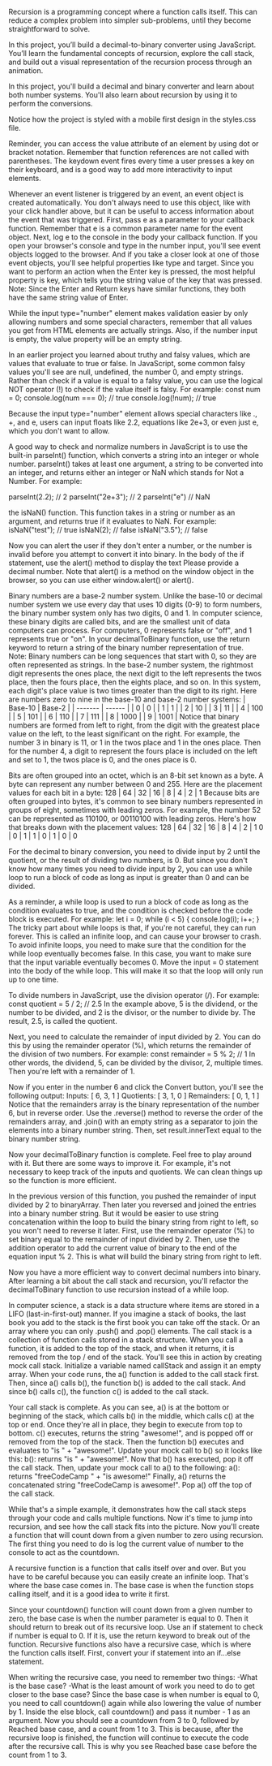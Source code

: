 Recursion is a programming concept where a function calls itself. This can reduce a complex problem into simpler sub-problems, until they become straightforward to solve.

In this project, you’ll build a decimal-to-binary converter using JavaScript. You’ll learn the fundamental concepts of recursion, explore the call stack, and build out a visual representation of the recursion process through an animation.

In this project, you'll build a decimal and binary converter and learn about both number systems. You'll also learn about recursion by using it to perform the conversions.

Notice how the project is styled with a mobile first design in the styles.css file.

Reminder, you can access the value attribute of an element by using dot or bracket notation.
Remember that function references are not called with parentheses.
The keydown event fires every time a user presses a key on their keyboard, and is a good way to add more interactivity to input elements.

Whenever an event listener is triggered by an event, an event object is created automatically. You don't always need to use this object, like with your click handler above, but it can be useful to access information about the event that was triggered.
First, pass e as a parameter to your callback function. Remember that e is a common parameter name for the event object. Next, log e to the console in the body your callback function.
If you open your browser's console and type in the number input, you'll see event objects logged to the browser. And if you take a closer look at one of those event objects, you'll see helpful properties like type and target.
Since you want to perform an action when the Enter key is pressed, the most helpful property is key, which tells you the string value of the key that was pressed.
Note: Since the Enter and Return keys have similar functions, they both have the same string value of Enter.

While the input type="number" element makes validation easier by only allowing numbers and some special characters, remember that all values you get from HTML elements are actually strings. Also, if the number input is empty, the value property will be an empty string.

In an earlier project you learned about truthy and falsy values, which are values that evaluate to true or false. In JavaScript, some common falsy values you'll see are null, undefined, the number 0, and empty strings.
Rather than check if a value is equal to a falsy value, you can use the logical NOT operator (!) to check if the value itself is falsy. For example:
const num = 0;
console.log(num === 0); // true
console.log(!num); // true

Because the input type="number" element allows special characters like ., +, and e, users can input floats like 2.2, equations like 2e+3, or even just e, which you don't want to allow.

A good way to check and normalize numbers in JavaScript is to use the built-in parseInt() function, which converts a string into an integer or whole number. parseInt() takes at least one argument, a string to be converted into an integer, and returns either an integer or NaN which stands for Not a Number. For example:

parseInt(2.2); // 2
parseInt("2e+3"); // 2
parseInt("e") // NaN

the isNaN() function. This function takes in a string or number as an argument, and returns true if it evaluates to NaN. For example:
isNaN("test"); // true
isNaN(2); // false
isNaN("3.5"); // false

Now you can alert the user if they don't enter a number, or the number is invalid before you attempt to convert it into binary.
In the body of the if statement, use the alert() method to display the text Please provide a decimal number.
Note that alert() is a method on the window object in the browser, so you can use either window.alert() or alert().

Binary numbers are a base-2 number system. Unlike the base-10 or decimal number system we use every day that uses 10 digits (0-9) to form numbers, the binary number system only has two digits, 0 and 1. In computer science, these binary digits are called bits, and are the smallest unit of data computers can process. For computers, 0 represents false or "off", and 1 represents true or "on".
In your decimalToBinary function, use the return keyword to return a string of the binary number representation of true.
Note: Binary numbers can be long sequences that start with 0, so they are often represented as strings.
In the base-2 number system, the rightmost digit represents the ones place, the next digit to the left represents the twos place, then the fours place, then the eights place, and so on. In this system, each digit's place value is two times greater than the digit to its right.
Here are numbers zero to nine in the base-10 and base-2 number systems:
| Base-10 | Base-2 |
| ------- | ------ |
| 0 | 0 |
| 1 | 1 |
| 2 | 10 |
| 3 | 11 |
| 4 | 100 |
| 5 | 101 |
| 6 | 110 |
| 7 | 111 |
| 8 | 1000 |
| 9 | 1001 |
Notice that binary numbers are formed from left to right, from the digit with the greatest place value on the left, to the least significant on the right. For example, the number 3 in binary is 11, or 1 in the twos place and 1 in the ones place. Then for the number 4, a digit to represent the fours place is included on the left and set to 1, the twos place is 0, and the ones place is 0.

Bits are often grouped into an octet, which is an 8-bit set known as a byte. A byte can represent any number between 0 and 255. Here are the placement values for each bit in a byte:
128 | 64 | 32 | 16 | 8 | 4 | 2 | 1
Because bits are often grouped into bytes, it's common to see binary numbers represented in groups of eight, sometimes with leading zeros. For example, the number 52 can be represented as 110100, or 00110100 with leading zeros. Here's how that breaks down with the placement values:
128 | 64 | 32 | 16 | 8 | 4 | 2 | 1
0 | 0 | 1 | 1 | 0 | 1 | 0 | 0

For the decimal to binary conversion, you need to divide input by 2 until the quotient, or the result of dividing two numbers, is 0. But since you don't know how many times you need to divide input by 2, you can use a while loop to run a block of code as long as input is greater than 0 and can be divided.

As a reminder, a while loop is used to run a block of code as long as the condition evaluates to true, and the condition is checked before the code block is executed. For example:
let i = 0;
while (i < 5) {
console.log(i);
i++;
}
The tricky part about while loops is that, if you're not careful, they can run forever. This is called an infinite loop, and can cause your browser to crash.
To avoid infinite loops, you need to make sure that the condition for the while loop eventually becomes false. In this case, you want to make sure that the input variable eventually becomes 0.
Move the input = 0 statement into the body of the while loop. This will make it so that the loop will only run up to one time.

To divide numbers in JavaScript, use the division operator (/). For example:
const quotient = 5 / 2; // 2.5
In the example above, 5 is the dividend, or the number to be divided, and 2 is the divisor, or the number to divide by. The result, 2.5, is called the quotient.

Next, you need to calculate the remainder of input divided by 2. You can do this by using the remainder operator (%), which returns the remainder of the division of two numbers. For example:
const remainder = 5 % 2; // 1
In other words, the dividend, 5, can be divided by the divisor, 2, multiple times. Then you're left with a remainder of 1.

Now if you enter in the number 6 and click the Convert button, you'll see the following output:
Inputs: [ 6, 3, 1 ]
Quotients: [ 3, 1, 0 ]
Remainders: [ 0, 1, 1 ]
Notice that the remainders array is the binary representation of the number 6, but in reverse order.
Use the .reverse() method to reverse the order of the remainders array, and .join() with an empty string as a separator to join the elements into a binary number string. Then, set result.innerText equal to the binary number string.

Now your decimalToBinary function is complete. Feel free to play around with it. But there are some ways to improve it. For example, it's not necessary to keep track of the inputs and quotients. We can clean things up so the function is more efficient.

In the previous version of this function, you pushed the remainder of input divided by 2 to binaryArray. Then later you reversed and joined the entries into a binary number string.
But it would be easier to use string concatenation within the loop to build the binary string from right to left, so you won't need to reverse it later.
First, use the remainder operator (%) to set binary equal to the remainder of input divided by 2.
Then, use the addition operator to add the current value of binary to the end of the equation input % 2. This is what will build the binary string from right to left.

Now you have a more efficient way to convert decimal numbers into binary. After learning a bit about the call stack and recursion, you'll refactor the decimalToBinary function to use recursion instead of a while loop.

In computer science, a stack is a data structure where items are stored in a LIFO (last-in-first-out) manner. If you imagine a stack of books, the last book you add to the stack is the first book you can take off the stack. Or an array where you can only .push() and .pop() elements.
The call stack is a collection of function calls stored in a stack structure. When you call a function, it is added to the top of the stack, and when it returns, it is removed from the top / end of the stack.
You'll see this in action by creating mock call stack.
Initialize a variable named callStack and assign it an empty array.
When your code runs, the a() function is added to the call stack first.
Then, since a() calls b(), the function b() is added to the call stack.
And since b() calls c(), the function c() is added to the call stack.

Your call stack is complete. As you can see, a() is at the bottom or beginning of the stack, which calls b() in the middle, which calls c() at the top or end. Once they're all in place, they begin to execute from top to bottom.
c() executes, returns the string "awesome!", and is popped off or removed from the top of the stack.
Then the function b() executes and evaluates to "is " + "awesome!".
Update your mock call to b() so it looks like this: b(): returns "is " + "awesome!".
Now that b() has executed, pop it off the call stack. Then, update your mock call to a() to the following: a(): returns "freeCodeCamp " + "is awesome!"
Finally, a() returns the concatenated string "freeCodeCamp is awesome!".
Pop a() off the top of the call stack.

While that's a simple example, it demonstrates how the call stack steps through your code and calls multiple functions.
Now it's time to jump into recursion, and see how the call stack fits into the picture.
Now you'll create a function that will count down from a given number to zero using recursion.
The first thing you need to do is log the current value of number to the console to act as the countdown.

A recursive function is a function that calls itself over and over. But you have to be careful because you can easily create an infinite loop. That's where the base case comes in. The base case is when the function stops calling itself, and it is a good idea to write it first.

Since your countdown() function will count down from a given number to zero, the base case is when the number parameter is equal to 0. Then it should return to break out of its recursive loop.
Use an if statement to check if number is equal to 0. If it is, use the return keyword to break out of the function.
Recursive functions also have a recursive case, which is where the function calls itself.
First, convert your if statement into an if...else statement.

When writing the recursive case, you need to remember two things:
-What is the base case?
-What is the least amount of work you need to do to get closer to the base case?
Since the base case is when number is equal to 0, you need to call countdown() again while also lowering the value of number by 1. Inside the else block, call countdown() and pass it number - 1 as an argument.
Now you should see a countdown from 3 to 0, followed by Reached base case, and a count from 1 to 3. This is because, after the recursive loop is finished, the function will continue to execute the code after the recursive call. This is why you see Reached base case before the count from 1 to 3.